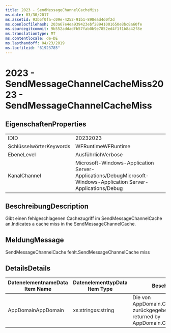 ```yaml
---
title: 2023 - SendMessageChannelCacheMiss
ms.date: 03/30/2017
ms.assetid: 93b5f0fa-c09e-4252-91b1-898ead4d0f2d
ms.openlocfilehash: 203a67e4ea939423ebf28941001650e8bc8a60fe
ms.sourcegitcommit: 9b552addadfb57fab0b9e7852ed4f1f1b8a42f8e
ms.translationtype: MT
ms.contentlocale: de-DE
ms.lasthandoff: 04/23/2019
ms.locfileid: "61923785"
---
```

# <a name="2023---sendmessagechannelcachemiss"></a><span data-ttu-id="94d41-102">2023 - SendMessageChannelCacheMiss</span><span class="sxs-lookup"><span data-stu-id="94d41-102">2023 - SendMessageChannelCacheMiss</span></span>
## <a name="properties"></a><span data-ttu-id="94d41-103">Eigenschaften</span><span class="sxs-lookup"><span data-stu-id="94d41-103">Properties</span></span>  
  
|||  
|-|-|  
|<span data-ttu-id="94d41-104">ID</span><span class="sxs-lookup"><span data-stu-id="94d41-104">ID</span></span>|<span data-ttu-id="94d41-105">2023</span><span class="sxs-lookup"><span data-stu-id="94d41-105">2023</span></span>|  
|<span data-ttu-id="94d41-106">Schlüsselwörter</span><span class="sxs-lookup"><span data-stu-id="94d41-106">Keywords</span></span>|<span data-ttu-id="94d41-107">WFRuntime</span><span class="sxs-lookup"><span data-stu-id="94d41-107">WFRuntime</span></span>|  
|<span data-ttu-id="94d41-108">Ebene</span><span class="sxs-lookup"><span data-stu-id="94d41-108">Level</span></span>|<span data-ttu-id="94d41-109">Ausführlich</span><span class="sxs-lookup"><span data-stu-id="94d41-109">Verbose</span></span>|  
|<span data-ttu-id="94d41-110">Kanal</span><span class="sxs-lookup"><span data-stu-id="94d41-110">Channel</span></span>|<span data-ttu-id="94d41-111">Microsoft-Windows-Application Server-Applications/Debug</span><span class="sxs-lookup"><span data-stu-id="94d41-111">Microsoft-Windows-Application Server-Applications/Debug</span></span>|  
  
## <a name="description"></a><span data-ttu-id="94d41-112">Beschreibung</span><span class="sxs-lookup"><span data-stu-id="94d41-112">Description</span></span>  
 <span data-ttu-id="94d41-113">Gibt einen fehlgeschlagenen Cachezugriff im SendMessageChannelCache an.</span><span class="sxs-lookup"><span data-stu-id="94d41-113">Indicates a cache miss in the SendMessageChannelCache.</span></span>  
  
## <a name="message"></a><span data-ttu-id="94d41-114">Meldung</span><span class="sxs-lookup"><span data-stu-id="94d41-114">Message</span></span>  
 <span data-ttu-id="94d41-115">SendMessageChannelCache fehlt.</span><span class="sxs-lookup"><span data-stu-id="94d41-115">SendMessageChannelCache miss</span></span>  
  
## <a name="details"></a><span data-ttu-id="94d41-116">Details</span><span class="sxs-lookup"><span data-stu-id="94d41-116">Details</span></span>  
  
|<span data-ttu-id="94d41-117">Datenelementname</span><span class="sxs-lookup"><span data-stu-id="94d41-117">Data Item Name</span></span>|<span data-ttu-id="94d41-118">Datenelementtyp</span><span class="sxs-lookup"><span data-stu-id="94d41-118">Data Item Type</span></span>|<span data-ttu-id="94d41-119">Beschreibung</span><span class="sxs-lookup"><span data-stu-id="94d41-119">Description</span></span>|  
|--------------------|--------------------|-----------------|  
|<span data-ttu-id="94d41-120">AppDomain</span><span class="sxs-lookup"><span data-stu-id="94d41-120">AppDomain</span></span>|<span data-ttu-id="94d41-121">xs:string</span><span class="sxs-lookup"><span data-stu-id="94d41-121">xs:string</span></span>|<span data-ttu-id="94d41-122">Die von AppDomain.CurrentDomain.FriendlyName zurückgegebene Zeichenfolge.</span><span class="sxs-lookup"><span data-stu-id="94d41-122">The string returned by AppDomain.CurrentDomain.FriendlyName.</span></span>|
